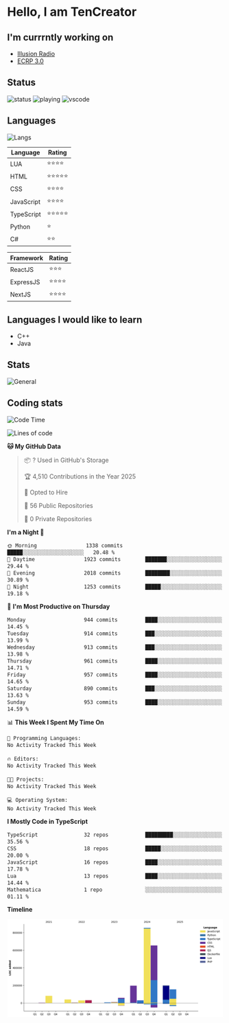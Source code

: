 # Hello, I am TenCreator

## I'm currrntly working on
- [Illusion Radio](https://illusionradio.co.uk/)
- [ECRP 3.0](http://github.com/Emerald-Coast-Roleplay/)

## Status
![status](https://api.statusbadges.me/badge/status/518334475038359555?simple=true&style=for-the-badge)
![playing](https://api.statusbadges.me/badge/playing/518334475038359555?style=for-the-badge)
![vscode](https://api.statusbadges.me/badge/vscode/518334475038359555?style=for-the-badge)

## Languages
![Langs](https://github-readme-stats.vercel.app/api/top-langs/?username=tencreator&layout=compact&theme=radical)


|Language|Rating|
|--------|------|
|LUA|⭐️⭐️⭐️⭐️|
|HTML|⭐️⭐️⭐️⭐️⭐️|
|CSS|⭐️⭐️⭐️⭐️|
|JavaScript|⭐️⭐️⭐️⭐️|
|TypeScript|⭐️⭐️⭐️⭐️⭐️|
|Python|⭐️|
|C#|⭐️⭐️ |

|Framework|Rating|
|--------|------|
|ReactJS|⭐️⭐️⭐|
|ExpressJS|⭐️⭐️⭐️⭐️|
|NextJS|⭐️⭐️⭐⭐️|

## Languages I would like to learn
- C++
- Java

## Stats
![General](https://github-readme-stats.vercel.app/api?username=tencreator&show_icons=true&theme=radical)

## Coding stats

<!--START_SECTION:waka-->
![Code Time](http://img.shields.io/badge/Code%20Time-639%20hrs%207%20mins-blue)

![Lines of code](https://img.shields.io/badge/From%20Hello%20World%20I%27ve%20Written-2.4%20million%20lines%20of%20code-blue)

**🐱 My GitHub Data** 

> 📦 ? Used in GitHub's Storage 
 > 
> 🏆 4,510 Contributions in the Year 2025
 > 
> 💼 Opted to Hire
 > 
> 📜 56 Public Repositories 
 > 
> 🔑 0 Private Repositories 
 > 
**I'm a Night 🦉** 

```text
🌞 Morning                1338 commits        █████░░░░░░░░░░░░░░░░░░░░   20.48 % 
🌆 Daytime                1923 commits        ███████░░░░░░░░░░░░░░░░░░   29.44 % 
🌃 Evening                2018 commits        ████████░░░░░░░░░░░░░░░░░   30.89 % 
🌙 Night                  1253 commits        █████░░░░░░░░░░░░░░░░░░░░   19.18 % 
```
📅 **I'm Most Productive on Thursday** 

```text
Monday                   944 commits         ████░░░░░░░░░░░░░░░░░░░░░   14.45 % 
Tuesday                  914 commits         ███░░░░░░░░░░░░░░░░░░░░░░   13.99 % 
Wednesday                913 commits         ███░░░░░░░░░░░░░░░░░░░░░░   13.98 % 
Thursday                 961 commits         ████░░░░░░░░░░░░░░░░░░░░░   14.71 % 
Friday                   957 commits         ████░░░░░░░░░░░░░░░░░░░░░   14.65 % 
Saturday                 890 commits         ███░░░░░░░░░░░░░░░░░░░░░░   13.63 % 
Sunday                   953 commits         ████░░░░░░░░░░░░░░░░░░░░░   14.59 % 
```


📊 **This Week I Spent My Time On** 

```text
💬 Programming Languages: 
No Activity Tracked This Week

🔥 Editors: 
No Activity Tracked This Week

🐱‍💻 Projects: 
No Activity Tracked This Week

💻 Operating System: 
No Activity Tracked This Week
```

**I Mostly Code in TypeScript** 

```text
TypeScript               32 repos            █████████░░░░░░░░░░░░░░░░   35.56 % 
CSS                      18 repos            █████░░░░░░░░░░░░░░░░░░░░   20.00 % 
JavaScript               16 repos            ████░░░░░░░░░░░░░░░░░░░░░   17.78 % 
Lua                      13 repos            ████░░░░░░░░░░░░░░░░░░░░░   14.44 % 
Mathematica              1 repo              ░░░░░░░░░░░░░░░░░░░░░░░░░   01.11 % 
```



**Timeline**

![Lines of Code chart](https://raw.githubusercontent.com/tencreator/tencreator/main/assets/bar_graph.png)


<!--END_SECTION:waka-->
